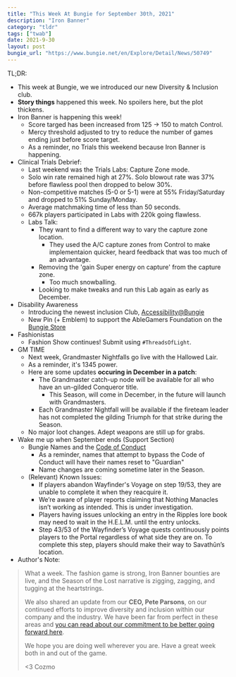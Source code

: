 ```yaml
---
title: "This Week At Bungie for September 30th, 2021"
description: "Iron Banner"
category: "tldr"
tags: ["twab"]
date: 2021-9-30
layout: post
bungie_url: "https://www.bungie.net/en/Explore/Detail/News/50749"
---
```

TL;DR:
- This week at Bungie, we we introduced our new Diversity & Inclusion club.
- __Story things__ happened this week. No spoilers here, but the plot thickens.
- Iron Banner is happening this week!
    - Score targed has been increased from 125 -> 150 to match Control.
    - Mercy threshold adjusted to try to reduce the number of games ending just before score target.
    - As a reminder, no Trials this weekend because Iron Banner is happening.
- Clinical Trials Debrief:
    - Last weekend was the Trials Labs: Capture Zone mode.
    - Solo win rate remained high at 27%. Solo blowout rate was 37% before flawless pool then dropped to below 30%.
    - Non-competitive matches (5-0 or 5-1) were at 55% Friday/Saturday and dropped to 51% Sunday/Monday.
    - Average matchmaking time of less than 50 seconds.
    - 667k players participated in Labs with 220k going flawless.
    - Labs Talk:
        - They want to find a different way to vary the capture zone location.
            - They used the A/C capture zones from Control to make implementaion quicker, heard feedback that was too much of an advantage.
        - Removing the 'gain Super energy on capture' from the capture zone.
            - Too much snowballing.
        - Looking to make tweaks and run this Lab again as early as December.
- Disability Awareness
    - Introducing the newest inclusion Club, [Accessibility@Bungie](https://www.bungie.net/en/Explore/Detail/News/50745)
    - New Pin (+ Emblem) to support the AbleGamers Foundation on the [Bungie Store](https://bungiestore.com/)
- Fashionistas
    - Fashion Show continues! Submit using `#ThreadsOfLight`.
- GM TIME
    - Next week, Grandmaster Nightfalls go live with the Hallowed Lair.
    - As a reminder, it's 1345 power.
    - Here are some updates **occuring in December in a patch**:
        - The Grandmaster catch-up node will be available for all who have an un-gilded Conqueror title.
            - This Season, will come in December, in the future will launch with Grandmasters.
        - Each Grandmaster Nightfall will be available if the fireteam leader has not completed the gilding Triumph for that strike during the Season.
    - No major loot changes. Adept weapons are still up for grabs.
- Wake me up when September ends (Support Section)
    - Bungie Names and the [Code of Conduct](https://www.bungie.net/7/en/Legal/CodeOfConduct)
        - As a reminder, names that attempt to bypass the Code of Conduct will have their names reset to "Guardian"
        - Name changes are coming sometime later in the Season.
    - (Relevant) Known Issues:
        - If players abandon Wayfinder's Voyage on step 19/53, they are unable to complete it when they reacquire it.
        - We’re aware of player reports claiming that Nothing Manacles isn’t working as intended. This is under investigation.
        - Players having issues unlocking an entry in the Ripples lore book may need to wait in the H.E.L.M. until the entry unlocks.
        - Step 43/53 of the Wayfinder’s Voyage quests continuously points players to the Portal regardless of what side they are on. To complete this step, players should make their way to Savathûn’s location.
- Author's Note:
>What a week. The fashion game is strong, Iron Banner bounties are live, and the Season of the Lost narrative is zigging, zagging, and tugging at the heartstrings.
>
>We also shared an update from our **CEO, Pete Parsons**, on our continued efforts to improve diversity and inclusion within our company and the industry. We have been far from perfect in these areas and [you can read about our commitment to be better going forward here](https://www.bungie.net/en/Explore/Detail/News/50746).
>
>We hope you are doing well wherever you are. Have a great week both in and out of the game.  
>
><3 Cozmo 